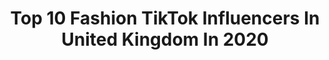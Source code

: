 ---
title: Top 10 Fashion TikTok Influencers In United Kingdom In 2020
description: >-
  Find top fashion TikTok influencers in United Kingdom in 2020. Most popular hashtags: #foryou #foryoupage #fashionblogger #fashionista.
platform: TikTok
profiles:
  - username: "aaaaaaaaaabi"
    fullname: >-
      ABI ♡
    location: "United Kingdom"
    followers: 82047
    engagement: 2183
    commentsToLikes: 0.047148
    id: ck8ore7ggbtbk0j78oa0jts08
    verified: false
    hashtags: "#hairbun, #verucasalt, #fashionblogger, #peterpan"
  - username: "newlook"
    fullname: >-
      New Look
    location: "United Kingdom"
    followers: 4395
    engagement: 2166
    commentsToLikes: 0.032565
    id: ck9fpaeas6cn50j780ra1q5t5
    verified: false
    hashtags: "#fashion, #tiktok, #happyathome, #heels"
  - username: "cristina_yin"
    fullname: >-
      ⍣ Cristina ✵ ﾟ⋆
    location: "United Kingdom"
    followers: 33351
    engagement: 1824
    commentsToLikes: 0.019378
    id: ck9v8mr8kaf100j783bcs266p
    verified: false
    hashtags: "#dessert, #hamandcheese, #aesthetics, #drinkaesthetic"
  - username: "lagypsyqueen"
    fullname: >-
      LaGypsyQueen
    location: "United Kingdom"
    followers: 2056
    engagement: 1126
    commentsToLikes: 0.295599
    id: ckahwtadcsewa0i7865oidxxa
    verified: false
    hashtags: "#modeljob, #tiktokfashion, #loungewear, #friendofdorothy"
  - username: "naomijaneadams_"
    fullname: >-
      Naomi Jane Adams
    location: "United Kingdom"
    followers: 2929
    engagement: 1401
    commentsToLikes: 0.031662
    id: cka0paawl7fy80i78ohqh4db5
    verified: false
    hashtags: "#zakynthos, #hotel, #ocean, #free"
  - username: "theclassyman"
    fullname: >-
      The Classy Man
    location: "United Kingdom"
    followers: 271090
    engagement: 337
    commentsToLikes: 0.030142
    id: ck81qvrqmkafb0j78j7zf3a2p
    verified: false
    hashtags: "#gianlucavacchi, #gentslounge, #hairstyle, #audrey"
  - username: "rachelward_e"
    fullname: >-
      Rachel Ward
    location: "United Kingdom"
    followers: 411087
    engagement: 790
    commentsToLikes: 0.023138
    id: ck7zoz1k8mknj0j78bjcl0ra1
    verified: true
    hashtags: "#pinkdress, #slayathome, #summerlovin, #blueoutfit"
  - username: "instaholls"
    fullname: >-
      Instaholls
    location: "United Kingdom"
    followers: 79081
    engagement: 1176
    commentsToLikes: 0.019739
    id: ck8addvqb5gc00j78hzwibpw4
    verified: false
    hashtags: "#eyes, #halo, #cutcrease, #beautyblogger"
  - username: "orlandosilverfox"
    fullname: >-
      Orlando
    location: "United Kingdom"
    followers: 20729
    engagement: 870
    commentsToLikes: 0.165246
    id: cka5zg0f6mlnp0i781gpp2dao
    verified: false
    hashtags: "#neverfillalone, #music, #nicesong, #silverhair"
  - username: "dominiqueallisonx"
    fullname: >-
      Dominique Allison
    location: "United Kingdom"
    followers: 43437
    engagement: 1870
    commentsToLikes: 0.019637
    id: ck83zdp3uztrw0j78nj4uvm0j
    verified: false
    hashtags: "#makeupcollection, #fyp, #foryou, #makeuphaul"
---